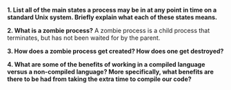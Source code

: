 **1. List all of the main states a process may be in at any point in time on a standard Unix system. Briefly explain what each of these states means.**



**2. What is a zombie process?**
A zombie process is a child process that terminates, but has not been waited for by the parent.


**3. How does a zombie process get created? How does one get destroyed?**



**4. What are some of the benefits of working in a compiled language versus a non-compiled language? More specifically, what benefits are there to be had from taking the extra time to compile our code?**

